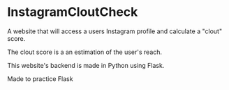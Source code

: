 # InstagramCloutCheck
A website that will access a users Instagram profile and calculate a "clout" score.

The clout score is a an estimation of the user's reach.

This website's backend is made in Python using Flask.

Made to practice Flask
